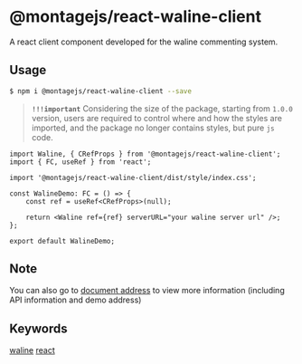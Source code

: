 # @montagejs/react-waline-client

A react client component developed for the waline commenting system.

## Usage

```bash
$ npm i @montagejs/react-waline-client --save
```

> **`!!!important`** Considering the size of the package, starting from `1.0.0` version, users are required to control where and how the styles are imported, and the package no longer contains styles, but pure `js` code.

```tsx
import Waline, { CRefProps } from '@montagejs/react-waline-client';
import { FC, useRef } from 'react';

import '@montagejs/react-waline-client/dist/style/index.css';

const WalineDemo: FC = () => {
    const ref = useRef<CRefProps>(null);

    return <Waline ref={ref} serverURL="your waline server url" />;
};

export default WalineDemo;

```

## Note

You can also go to [document address](https://montage.bigdreamer.cc) to view more information (including API information and demo address)

## Keywords

[waline](https://www.npmjs.com/search?q=keywords:waline)  [react](https://www.npmjs.com/search?q=keywords:react) 

